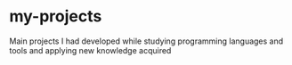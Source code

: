 # my-projects
Main projects I had developed while studying programming languages and tools and applying new knowledge acquired 
